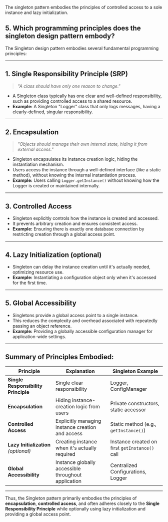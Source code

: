 The singleton pattern embodies the principles of controlled access to a sole instance and lazy initialization.

## 5. Which programming principles does the singleton design pattern embody?

The Singleton design pattern embodies several fundamental programming principles:

---

## 1. **Single Responsibility Principle (SRP)**

> _"A class should have only one reason to change."_

- A Singleton class typically has one clear and well-defined responsibility, such as providing controlled access to a shared resource.
- **Example:** A Singleton "Logger" class that only logs messages, having a clearly-defined, singular responsibility.

---

## 2. **Encapsulation**

> _"Objects should manage their own internal state, hiding it from external access."_

- Singleton encapsulates its instance creation logic, hiding the instantiation mechanism.
- Users access the instance through a well-defined interface (like a static method), without knowing the internal instantiation process.
- **Example:** Users calling `Logger.getInstance()` without knowing how the Logger is created or maintained internally.

---

## 3. **Controlled Access**

- Singleton explicitly controls how the instance is created and accessed.
- It prevents arbitrary creation and ensures consistent access.
- **Example:** Ensuring there is exactly one database connection by restricting creation through a global access point.

---

## 4. **Lazy Initialization (optional)**

- Singleton can delay the instance creation until it's actually needed, optimizing resource use.
- **Example:** Instantiating a configuration object only when it's accessed for the first time.

---

## 5. **Global Accessibility**

- Singletons provide a global access point to a single instance.
- This reduces the complexity and overhead associated with repeatedly passing an object reference.
- **Example:** Providing a globally accessible configuration manager for application-wide settings.

---

## **Summary of Principles Embodied:**

| Principle                            | Explanation                                         | Singleton Example                              |
| ------------------------------------ | --------------------------------------------------- | ---------------------------------------------- |
| **Single Responsibility Principle**  | Single clear responsibility                         | Logger, ConfigManager                          |
| **Encapsulation**                    | Hiding instance-creation logic from users           | Private constructors, static accessor          |
| **Controlled Access**                | Explicitly managing instance creation and access    | Static method (e.g., `getInstance()`)          |
| **Lazy Initialization** _(optional)_ | Creating instance when it's actually required       | Instance created on first `getInstance()` call |
| **Global Accessibility**             | Instance globally accessible throughout application | Centralized Configurations, Logger             |

---

Thus, the Singleton pattern primarily embodies the principles of **encapsulation**, **controlled access**, and often adheres closely to the **Single Responsibility Principle** while optionally using lazy initialization and providing a global access point.
